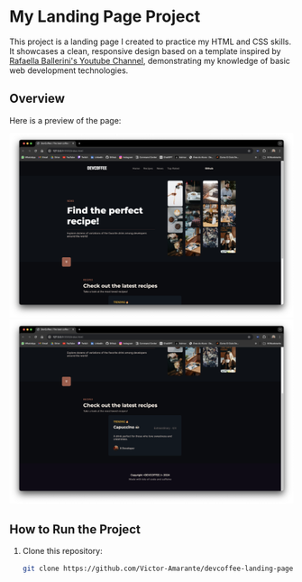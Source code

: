 # My Landing Page Project

This project is a landing page I created to practice my HTML and CSS skills. It showcases a clean, responsive design based on a template inspired by [Rafaella Ballerini's Youtube Channel](https://www.youtube.com/@rafaellaballerini/featured), demonstrating my knowledge of basic web development technologies.

## Overview

Here is a preview of the page:

![Landing Page Preview](images/preview-image-1.png)
![Landing Page Preview](images/preview-image-2.png)

## How to Run the Project

1. Clone this repository:
   ```bash
   git clone https://github.com/Victor-Amarante/devcoffee-landing-page.git
